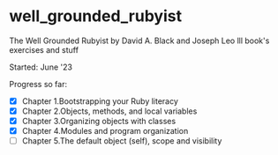 # well_grounded_rubyist

The Well Grounded Rubyist by David A. Black and Joseph Leo lll book's exercises and stuff

Started: June '23

Progress so far:

- [x] Chapter 1.Bootstrapping your Ruby literacy
- [x] Chapter 2.Objects, methods, and local variables
- [x] Chapter 3.Organizing objects with classes
- [x] Chapter 4.Modules and program organization
- [ ] Chapter 5.The default object (self), scope and visibility
